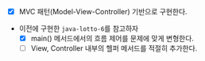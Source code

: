 - [x] MVC 패턴(Model-View-Controller) 기반으로 구현한다.
- 이전에 구현한 `java-lotto-6`를 참고하자
  - [x] main() 메서드에서의 흐름 제어를 문제에 맞게 변형한다.
  - [ ] View, Controller 내부의 헬퍼 메서드를 적절히 추가한다.
